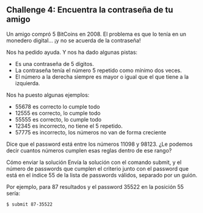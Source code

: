 ## Challenge 4: Encuentra la contraseña de tu amigo

Un amigo compró 5 BitCoins en 2008. El problema es que lo tenía en un monedero digital... ¡y no se acuerda de la contraseña!

Nos ha pedido ayuda. Y nos ha dado algunas pistas:

- Es una contraseña de 5 dígitos.
- La contraseña tenía el número 5 repetido como mínimo dos veces.
- El número a la derecha siempre es mayor o igual que el que tiene a la izquierda.

Nos ha puesto algunas ejemplos:
- 55678 es correcto lo cumple todo
- 12555 es correcto, lo cumple todo
- 55555 es correcto, lo cumple todo
- 12345 es incorrecto, no tiene el 5 repetido.
- 57775 es incorrecto, los números no van de forma creciente

Dice que el password está entre los números 11098 y 98123. ¿Le podemos decir cuantos números cumplen esas reglas dentro de ese rango?

Cómo enviar la solución
Envía la solución con el comando submit, y el número de passwords que cumplen el criterio junto con el password que está en el índice 55 de la lista de passwords válidos, separado por un guión.

Por ejemplo, para 87 resultados y el password 35522 en la posición 55 sería:

```
$ submit 87-35522
```
